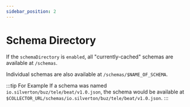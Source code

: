 ```yaml
---
sidebar_position: 2
---
```


# Schema Directory

If the `schemaDirectory` is `enabled`, all "currently-cached" schemas are available at `/schemas`.

Individual schemas are also available at `/schemas/$NAME_OF_SCHEMA`.

:::tip For Example
If a schema was named `io.silverton/buz/tele/beat/v1.0.json`, the schema would be available at `$COLLECTOR_URL/schemas/io.silverton/buz/tele/beat/v1.0.json`.
:::
